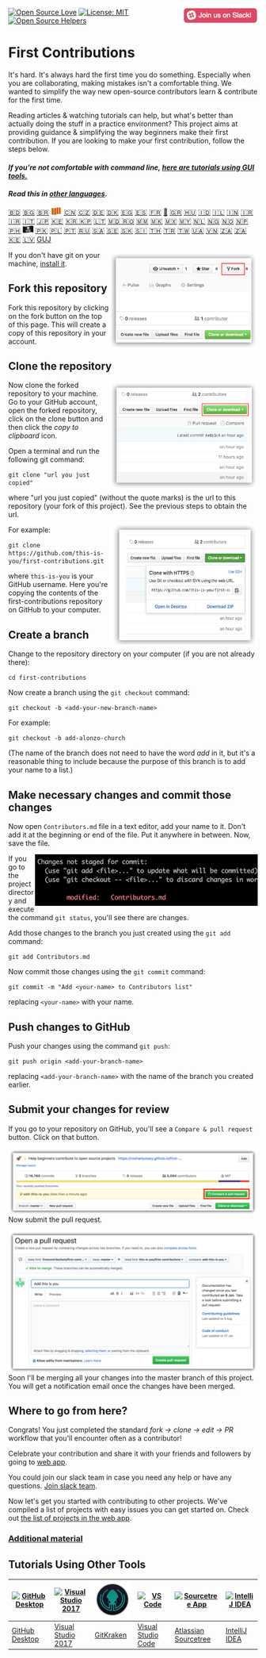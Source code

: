 [![Open Source Love](https://badges.frapsoft.com/os/v1/open-source.svg?v=103)](https://github.com/ellerbrock/open-source-badges/)
[<img align="right" width="150" src="assets/join-slack-team.png">](https://join.slack.com/t/firstcontributors/shared_invite/enQtNjkxNzQwNzA2MTMwLTVhMWJjNjg2ODRlNWZhNjIzYjgwNDIyZWYwZjhjYTQ4OTBjMWM0MmFhZDUxNzBiYzczMGNiYzcxNjkzZDZlMDM)
[![License: MIT](https://img.shields.io/badge/License-MIT-green.svg)](https://opensource.org/licenses/MIT)
[![Open Source Helpers](https://www.codetriage.com/roshanjossey/first-contributions/badges/users.svg)](https://www.codetriage.com/roshanjossey/first-contributions)


# First Contributions

It's hard. It's always hard the first time you do something. Especially when you are collaborating, making mistakes isn't a comfortable thing. We wanted to simplify the way new open-source contributors learn & contribute for the first time.

Reading articles & watching tutorials can help, but what's better than actually doing the stuff in a practice environment? This project aims at providing guidance & simplifying the way beginners make their first contribution. If you are looking to make your first contribution, follow the steps below.

#### *If you're not comfortable with command line, [here are tutorials using GUI tools.]( #tutorials-using-other-tools )*

#### *Read this in [other languages](translations/Translations.md).*

[:bangladesh:](translations/README.bn.md "বাংলা")
[🇧🇬](translations/README.bg.md "Bulgarian")
[🇧🇷](translations/README.pt_br.md "Português (Brasil)")
[<img src="assets/catalan1.png" width="22">](translations/README.ca.md "Català")
[🇨🇳](translations/README.chs.md "中文(Simplified)")
[🇨🇿](translations/README.cs.md "Czech")
[🇩🇪](translations/README.de.md "Deutsch")
[🇩🇰](translations/README.da.md "Dansk")
[🇪🇬](translations/README.eg.md "المصرية")
[🇪🇸](translations/README.es.md "Español")
[🇫🇷](translations/README.fr.md "Français")
[🏴](translations/README.gl.md "Galego")
[🇬🇷](translations/README.gr.md "ελληνικά")
[🇭🇺](translations/README.hu.md "Magyar")
[🇮🇩](translations/README.id.md "Bahasa Indonesia")
[🇮🇱](translations/README.hb.md "עברית")
[🇮🇳](translations/Translations.md)
[🇮🇷](translations/README.fa.md "فارسی")
[🇮🇷](translations/README.fa.en.md "Persian_Finglish")
[🇮🇹](translations/README.it.md "Italiano")
[🇯🇵](translations/README.ja.md "日本語")
[🇰🇪](translations/README.kws.md "Kiswahili (Kenya)")
[🇰🇷 🇰🇵](translations/README.ko.md "한국어")
[🇱🇹](translations/README.lt.md "Lietuvių kalba")
[🇲🇩 🇷🇴](translations/README.ro.md "Limba Română")
[🇲🇲](translations/README.mm_unicode.md "မြန်မာ")
[🇲🇰](translations/README.mk.md "Македонски")
[🇲🇽](translations/README.mx.md "México")
[🇲🇾](translations/README.my.md "Bahasa Melayu / بهاس ملايو‎ / Malay")
[🇳🇱](translations/README.nl.md "Nederlands")
[🇳🇬](translations/README.igb.md "Igbo (Nigeria)")
[🇳🇴](translations/README.no.md "Norsk")
[🇳🇵](translations/README.np.md "नेपाली")
[🇵🇭](translations/README.tl.md "Wikang Filipino")
[<img src="assets/pirate.png" width="22">](translations/README.en-pirate.md "English (Pirate)")
[🇵🇰](translations/README.ur.md "اردو")
[🇵🇱](translations/README.pl.md "Polski")
[🇵🇹](translations/README.pt-pt.md "Português (Portugal)")
[🇷🇺](translations/README.ru.md "Русский язык")
[🇸🇦](translations/README.ar.md)
[🇸🇪](translations/README.se.md "Svenska")
[:slovakia:](translations/README.slk.md "Slovenčina")
[:slovenia:](translations/README.sl.md "Slovenščina")
[🇹🇭](translations/README.th.md "ภาษาไทย")
[🇹🇷](translations/README.tr.md "Türkçe")
[🇹🇼](translations/README.cht.md "中文(Traditional)")
[🇺🇦](translations/README.ua.md "Українська")
[🇻🇳](translations/README.vn.md "Tiếng Việt")
[🇿🇦](translations/README.zul.md "Zulu (South Africa)")
[🇿🇦](translations/README.afk.md "Afrikaans (South Africa)")
[🇰🇪](translations/README.kws.md "Kiswahili (Kenya)")
[🇱🇻](translations/README.lv.md)
[GUJ](translations/README.guj.md "ગુજરાતી")



<img align="right" width="300" src="assets/fork.png" alt="fork this repository" />

If you don't have git on your machine, [install it]( https://help.github.com/articles/set-up-git/).

## Fork this repository

Fork this repository by clicking on the fork button on the top of this page.
This will create a copy of this repository in your account.

## Clone the repository

<img align="right" width="300" src="assets/clone.png" alt="clone this repository" />

Now clone the forked repository to your machine. Go to your GitHub account, open the forked repository, click on the clone button and then click the *copy to clipboard* icon.

Open a terminal and run the following git command:

```
git clone "url you just copied"
```
where "url you just copied" (without the quote marks) is the url to this repository (your fork of this project). See the previous steps to obtain the url.

<img align="right" width="300" src="assets/copy-to-clipboard.png" alt="copy URL to clipboard" />

For example:
```
git clone https://github.com/this-is-you/first-contributions.git
```
where `this-is-you` is your GitHub username. Here you're copying the contents of the first-contributions repository on GitHub to your computer.

## Create a branch

Change to the repository directory on your computer (if you are not already there):

```
cd first-contributions
```
Now create a branch using the `git checkout` command:
```
git checkout -b <add-your-new-branch-name>
```

For example:
```
git checkout -b add-alonzo-church
```
(The name of the branch does not need to have the word *add* in it, but it's a reasonable thing to include because the purpose of this branch is to add your name to a list.)

## Make necessary changes and commit those changes

Now open `Contributors.md` file in a text editor, add your name to it. Don't add it at the beginning or end of the file. Put it anywhere in between. Now, save the file.

<img align="right" width="450" src="assets/git-status.png" alt="git status" />


If you go to the project directory and execute the command `git status`, you'll see there are changes.


Add those changes to the branch you just created using the `git add` command:

```
git add Contributors.md
```

Now commit those changes using the `git commit` command:
```
git commit -m "Add <your-name> to Contributors list"
```
replacing `<your-name>` with your name.

## Push changes to GitHub

Push your changes using the command `git push`:
```
git push origin <add-your-branch-name>
```
replacing `<add-your-branch-name>` with the name of the branch you created earlier.

## Submit your changes for review

If you go to your repository on GitHub, you'll see a  `Compare & pull request` button. Click on that button.

<img style="float: right;" src="assets/compare-and-pull.png" alt="create a pull request" />

Now submit the pull request.

<img style="float: right;" src="assets/submit-pull-request.png" alt="submit pull request" />

Soon I'll be merging all your changes into the master branch of this project. You will get a notification email once the changes have been merged.

## Where to go from here?

Congrats!  You just completed the standard _fork -> clone -> edit -> PR_ workflow that you'll encounter often as a contributor!

Celebrate your contribution and share it with your friends and followers by going to [web app](https://firstcontributions.github.io/#social-share).

You could join our slack team in case you need any help or have any questions. [Join slack team](https://join.slack.com/t/firstcontributors/shared_invite/enQtNjkxNzQwNzA2MTMwLTVhMWJjNjg2ODRlNWZhNjIzYjgwNDIyZWYwZjhjYTQ4OTBjMWM0MmFhZDUxNzBiYzczMGNiYzcxNjkzZDZlMDM).

Now let's get you started with contributing to other projects. We've compiled a list of projects with easy issues you can get started on. Check out [the list of projects in the web app](https://firstcontributions.github.io/#project-list).

### [Additional material](additional-material/git_workflow_scenarios/additional-material.md)


## Tutorials Using Other Tools

|<a href="github-desktop-tutorial.md"><img alt="GitHub Desktop" src="https://desktop.github.com/images/desktop-icon.svg" width="100"></a>|<a href="github-windows-vs2017-tutorial.md"><img alt="Visual Studio 2017" src="https://upload.wikimedia.org/wikipedia/commons/c/cd/Visual_Studio_2017_Logo.svg" width="100"></a>|<a href="gitkraken-tutorial.md"><img alt="GitKraken" src="/assets/gk-icon.png" width="100"></a>|<a href="github-windows-vs-code-tutorial.md"><img alt="VS Code" src="https://upload.wikimedia.org/wikipedia/commons/2/2d/Visual_Studio_Code_1.18_icon.svg" width=100></a>|<a href="sourcetree-macos-tutorial.md"><img alt="Sourcetree App" src="https://wac-cdn.atlassian.com/dam/jcr:81b15cde-be2e-4f4a-8af7-9436f4a1b431/Sourcetree-icon-blue.svg" width=100></a>|<a href="github-windows-intellij-tutorial.md"><img alt="IntelliJ IDEA" src="https://upload.wikimedia.org/wikipedia/commons/d/d5/IntelliJ_IDEA_Logo.svg" width=100></a>|
|---|---|---|---|---|---|
|[GitHub Desktop](github-desktop-tutorial.md)|[Visual Studio 2017](github-windows-vs2017-tutorial.md)|[GitKraken](gitkraken-tutorial.md)|[Visual Studio Code](github-windows-vs-code-tutorial.md)|[Atlassian Sourcetree](sourcetree-macos-tutorial.md)|[IntelliJ IDEA](github-windows-intellij-tutorial.md)|
